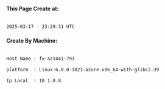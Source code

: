 
   
#### This Page Create at:

```bash

2025-03-17 - 23:29:31 UTC

```

#### Create By Machine:

```bash

Host Name : fv-az1441-793

platform  : Linux-6.8.0-1021-azure-x86_64-with-glibc2.39

Ip Local  : 10.1.0.8

```


